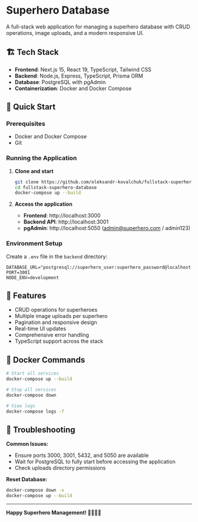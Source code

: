 # Superhero Database

A full-stack web application for managing a superhero database with CRUD operations, image uploads, and a modern responsive UI.

## 🏗️ Tech Stack

- **Frontend**: Next.js 15, React 19, TypeScript, Tailwind CSS
- **Backend**: Node.js, Express, TypeScript, Prisma ORM
- **Database**: PostgreSQL with pgAdmin
- **Containerization**: Docker and Docker Compose

## 🚀 Quick Start

### Prerequisites
- Docker and Docker Compose
- Git

### Running the Application

1. **Clone and start**
   ```bash
   git clone https://github.com/oleksandr-kovalchuk/fullstack-superhero-database.git
   cd fullstack-superhero-database
   docker-compose up --build
   ```

2. **Access the application**
   - **Frontend**: http://localhost:3000
   - **Backend API**: http://localhost:3001
   - **pgAdmin**: http://localhost:5050 (admin@superhero.com / admin123)

### Environment Setup
Create a `.env` file in the `backend` directory:
```env
DATABASE_URL="postgresql://superhero_user:superhero_password@localhost:5432/superhero_db"
PORT=3001
NODE_ENV=development
```

## 🎨 Features

- CRUD operations for superheroes
- Multiple image uploads per superhero
- Pagination and responsive design
- Real-time UI updates
- Comprehensive error handling
- TypeScript support across the stack

## 🐳 Docker Commands

```bash
# Start all services
docker-compose up --build

# Stop all services
docker-compose down

# View logs
docker-compose logs -f
```

## 🚨 Troubleshooting

**Common Issues:**
- Ensure ports 3000, 3001, 5432, and 5050 are available
- Wait for PostgreSQL to fully start before accessing the application
- Check uploads directory permissions

**Reset Database:**
```bash
docker-compose down -v
docker-compose up --build
```

---

**Happy Superhero Management! 🦸‍♂️🦸‍♀️**
